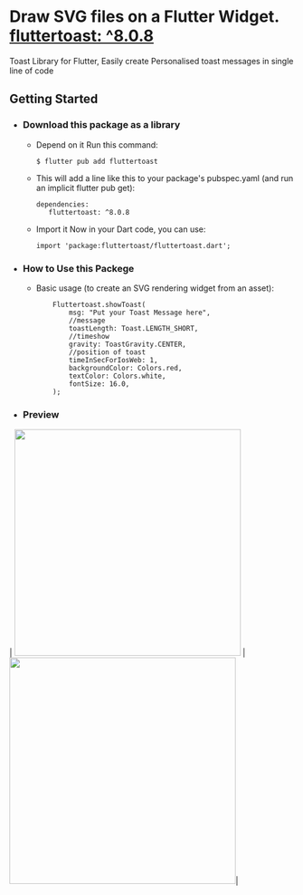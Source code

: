 # Draw SVG files on a Flutter Widget. [fluttertoast: ^8.0.8](https://pub.dev/packages/fluttertoast)

Toast Library for Flutter, Easily create Personalised toast messages in single line of code

## Getting Started

- ### Download this package as a library
 
  - Depend on it Run this command:
    ```
    $ flutter pub add fluttertoast
    ```
 
  - This will add a line like this to your package's pubspec.yaml (and run an implicit flutter pub get):
    ```
    dependencies:
       fluttertoast: ^8.0.8
    ```
  - Import it Now in your Dart code, you can use:
     ```
     import 'package:fluttertoast/fluttertoast.dart';
     ```
- ### How to Use this Packege
 
  - Basic usage (to create an SVG rendering widget from an asset):
    ```
        Fluttertoast.showToast(
            msg: "Put your Toast Message here",
            //message
            toastLength: Toast.LENGTH_SHORT,
            //timeshow
            gravity: ToastGravity.CENTER,
            //position of toast
            timeInSecForIosWeb: 1,
            backgroundColor: Colors.red,
            textColor: Colors.white,
            fontSize: 16.0,
        );
    ```
    
- ### Preview
| <img src="https://user-images.githubusercontent.com/82768399/153923044-e7da222d-4c88-4f84-ab19-54ad7ec43107.png" width="400" >  | <img src="https://user-images.githubusercontent.com/82768399/153923362-18687bfa-cdfa-4cb3-9ae7-52fb380ab2fd.png" width="400" >|
